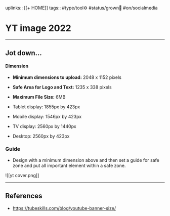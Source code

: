 uplinks:: [[+ HOME]]
tags:: #type/tool⚙️ #status/grown🌳 #on/socialmedia 

# YT image 2022
---
## Jot down...
#### Dimension
-   **Minimum dimensions to upload:** 2048 x 1152 pixels
-   **Safe Area for Logo and Text:** 1235 x 338 pixels
-   **Maximum File Size:** 6MB

-   Tablet display: 1855px by 423px
-   Mobile display: 1546px by 423px
-   TV display: 2560px by 1440px
-   Desktop: 2560px by 423px

### Guide
- Design with a minimum dimension above and then set a guide for safe zone and put all important element within a safe zone.


![[yt cover.png]]

---
## References
- https://tubeskills.com/blog/youtube-banner-size/
